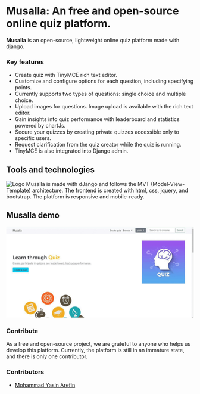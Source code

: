 Musalla: An free and open-source online quiz platform.
===========

**Musalla** is an open-source, lightweight online quiz platform made with django.

### Key features ###

* Create quiz with TinyMCE rich text editor.
* Customize and configure options for each question, including specifying points.
* Currently supports two types of questions: single choice and multiple choice.
* Upload images for questions. Image upload is available with the rich text editor.
* Gain insights into quiz performance with leaderboard and statistics powered by chartJs.
* Secure your quizzes by creating private quizzes accessible only to specific users.
* Request clarification from the quiz creator while the quiz is running.
* TinyMCE is also integrated into Django admin.

## Tools and technologies ##

![Logo](<img src="tools.JPG" alt="tools and technologies"  height="400">)
Musalla is made with dJango and follows the MVT (Model-View-Template)  architecture. The frontend is created with html, css, jquery, and bootstrap.
The platform is responsive and mobile-ready. 

## Musalla demo ##

![Musalla demo](demo.gif)

### Contribute ###

As a free and open-source project, we are grateful to anyone who helps us develop this platform. Currently, the platform is still in an immature state, and there is only one contributor.


### Contributors

- [Mohammad Yasin Arefin](https://github.com/yasinarefin)


